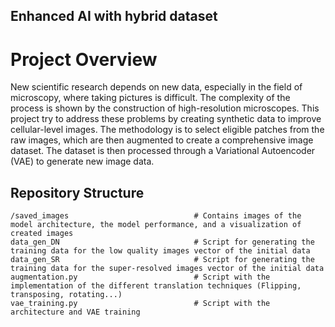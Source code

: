 ## Enhanced AI with hybrid dataset

# Project Overview

New scientific research depends on new data, especially in the field of microscopy, where taking pictures is difficult. The complexity of the process is shown by the construction of high-resolution microscopes. This project try to address these problems by creating synthetic data to improve cellular-level images. The methodology is to select eligible patches from the raw images, which are then augmented to create a comprehensive image dataset. The dataset is then processed through a Variational Autoencoder (VAE) to generate new image data.

## Repository Structure

```
/saved_images                            # Contains images of the model architecture, the model performance, and a visualization of created images 
data_gen_DN                              # Script for generating the training data for the low quality images vector of the initial data 
data_gen_SR                              # Script for generating the training data for the super-resolved images vector of the initial data
augmentation.py                          # Script with the implementation of the different translation techniques (Flipping, transposing, rotating...)
vae_training.py                          # Script with the architecture and VAE training
